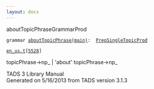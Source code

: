```yaml
---
layout: docs
---
```

<span class="title">aboutTopicPhrase</span><span class="type">GrammarProd</span>

`grammar `<span class="classExtLink">[`aboutTopicPhrase(main)`](../object/aboutTopicPhrase(main).html)</span>` :   `[`PrepSingleTopicProd`](../object/PrepSingleTopicProd.html)

[`en_us.t`](../file/en_us.t.html)`[`[`5528`](../source/en_us.t.html#5528)`]`

<div class="gramrule">

topicPhrase-\>np\_ \| 'about' topicPhrase-\>np\_  

</div>

<div class="ftr">

TADS 3 Library Manual  
Generated on 5/16/2013 from TADS version 3.1.3

</div>
